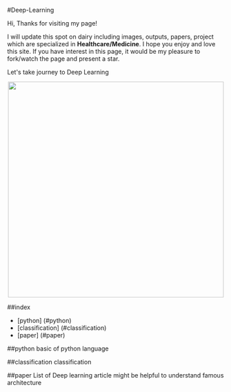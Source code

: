 #Deep-Learning

Hi, Thanks for visiting my page!

I will update this spot on dairy including images, outputs, papers, project which are specialized in <b>Healthcare/Medicine</b>. I hope you enjoy and love this site.
If you have interest in this page, it would be my pleasure to fork/watch the page and present a star.

Let's take journey to Deep Learning

<p align="center">
 <img src="https://blogs.nvidia.com/wp-content/uploads/2018/04/xx-health-care-key-visual.jpg"; width="500px">
</p>
 
 ##index
 * [python] (#python)
 * [classification] (#classification)
 * [paper] (#paper)
 
 
 ##python
 basic of python language
 
 ##classification
 classification
 
 ##paper
 List of Deep learning article might be helpful to understand famous architecture
 
 
